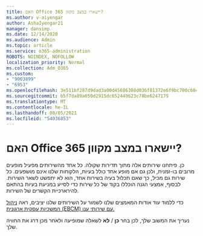 ```yaml
---
title: האם Office 365 יישארו במצב מקוון?
ms.author: v-aiyengar
author: AshaIyengar21
manager: dansimp
ms.date: 12/14/2020
ms.audience: Admin
ms.topic: article
ms.service: o365-administration
ROBOTS: NOINDEX, NOFOLLOW
localization_priority: Normal
ms.collection: Adm_O365
ms.custom:
- "9003899"
- "6953"
ms.openlocfilehash: 3e511bf287d9dad3a00d45686308d036f81372e6f9bc700c6043ed76aa5b184e
ms.sourcegitcommit: b5f7da89a650d2915dc652449623c78be6247175
ms.translationtype: MT
ms.contentlocale: he-IL
ms.lasthandoff: 08/05/2021
ms.locfileid: "54036853"
---
```

# <a name="will-office-365-services-stay-online"></a>האם Office 365 יישארו במצב מקוון?

כן. פיתחנו שירותים אלה מתוך תדירות שקולה. כל אחד מהשירותים מפעיל מופעים מרובים בו-זמנית, ולכן גם אם מופע אחד כולל בעיות, הלקוחות שלנו אינם מושפעים. כל שירות גם מכיל, כך שאם תכלול בעיה בשירות אחד, הוא לא יתפשט לשאר השירות. לבסוף, אמצעי הגנה הוכללו בקוד של כל שירות כדי לסייע במניעת בעיות בהתאם להירארכיית הקשרים של השירות.

כדי ללמוד עוד אודות המאמצים שלנו לשמור על השירותים שלנו יציבים, ראה [ניהול המשכיות עסקית ארגונית (EBCM) עם שירותי ענן.](https://go.microsoft.com/fwlink/?linkid=2124377)

נעריך את המשוב שלך, לכן בחר **כן** / **לא** לשאלה שמופיעה ולאחר מכן דרג את החוויה שלך.